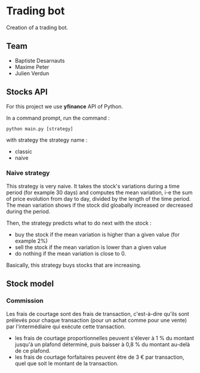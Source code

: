 # Trading bot

Creation of a trading bot.

## Team

- Baptiste Desarnauts
- Maxime Peter
- Julien Verdun

## Stocks API

For this project we use **yfinance** API of Python.

In a command prompt, run the command :

```
python main.py [strategy]
```

with strategy the strategy name :

- classic
- naive

### Naive strategy

This strategy is very naive. It takes the stock's variations during a time period (for example 30 days) and computes the mean variation, i-e the sum of price evolution from day to day, divided by the length of the time period. The mean variation shows if the stock did gloabally increased or decreased during the period.

Then, the strategy predicts what to do next with the stock :

- buy the stock if the mean variation is higher than a given value (for example 2%)
- sell the stock if the mean variation is lower than a given value
- do nothing if the mean variation is close to 0.

Basically, this strategy buys stocks that are increasing.

## Stock model

### Commission

Les frais de courtage sont des frais de transaction, c'est-à-dire qu'ils sont prélevés pour chaque transaction (pour un achat comme pour une vente) par l'intermédiaire qui exécute cette transaction.

- les frais de courtage proportionnelles peuvent s'élever à 1 % du montant jusqu'à un plafond déterminé, puis baisser à 0,8 % du montant au-delà de ce plafond.
- les frais de courtage forfaitaires peuvent être de 3 € par transaction, quel que soit le montant de la transaction.
